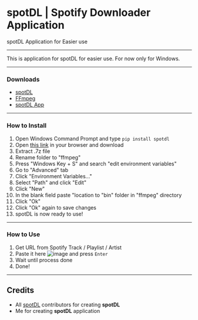 # spotDL | Spotify Downloader Application
spotDL Application for Easier use

---

This is application for spotDL for easier use.
For now only for Windows.

---

### Downloads
- [spotDL](https://github.com/spotDL/spotify-downloader)
- [FFmpeg](https://www.gyan.dev/ffmpeg/builds/ffmpeg-release-full.7z)
- [spotDL App](https://github.com/CuteBladeYT/spotDL-SDA/blob/releases/spotDL.zip)

---

### How to Install
1. Open Windows Command Prompt and type ``pip install spotdl``
2. Open [this link](https://www.gyan.dev/ffmpeg/builds/ffmpeg-release-full.7z) in your browser and download
3. Extract .7z file
4. Rename folder to "ffmpeg"
5. Press "Windows Key + S" and search "edit environment variables"
6. Go to "Advanced" tab
7. Click "Environment Variables..."
8. Select "Path" and click "Edit"
9. Click "New"
10. In the blank field paste "location to "bin" folder in "ffmpeg" directory
11. Click "Ok"
12. Click "Ok" again to save changes
13. spotDL is now ready to use!

---

### How to Use
1. Get URL from Spotify Track / Playlist / Artist
2. Paste it here ![image](https://user-images.githubusercontent.com/78739707/127775306-06c66371-be5c-42ed-9d09-414f9cc01fff.png) and press ``Enter``
3. Wait until process done
4. Done!

---

## Credits
- All [spotDL](https://github.com/spotDL) contributors for creating **spotDL**
- Me for creating **spotDL** application
